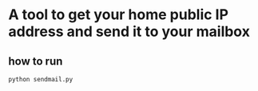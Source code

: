 # A tool to get your home public IP address and send it to your mailbox
## how to run
```
python sendmail.py
```